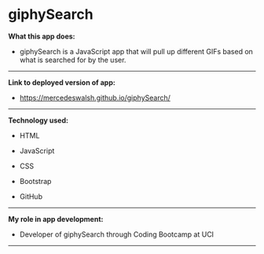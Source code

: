 # giphySearch

**What this app does:**

- giphySearch is a JavaScript app that will pull up different GIFs based on what is searched for by the user.

---

**Link to deployed version of app:**

- https://mercedeswalsh.github.io/giphySearch/

---

**Technology used:**

- HTML

- JavaScript

- CSS

- Bootstrap

- GitHub

---

**My role in app development:**

- Developer of giphySearch through Coding Bootcamp at UCI

---
